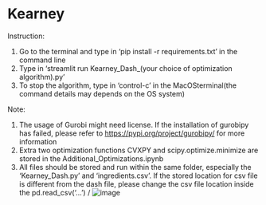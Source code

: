 # Kearney
Instruction:
1.	Go to the terminal and type in ‘pip install -r requirements.txt’ in the command line
2.	Type in ‘streamlit run Kearney_Dash_(your choice of optimization algorithm).py’
3.	To stop the algorithm, type in ‘control-c’ in the MacOSterminal(the command details may  depends on the OS system)

Note:
1.	The usage of Gurobi might need license. If the installation of gurobipy has failed, please refer to https://pypi.org/project/gurobipy/ for more information
2.	Extra two optimization functions CVXPY and scipy.optimize.minimize are stored in the Additional_Optimizations.ipynb
3.	All files should be stored and run within the same folder, especially the ‘Kearney_Dash.py’ and ‘ingredients.csv’.  If the stored location for csv file is different from the dash file, please change the csv file location inside the pd.read_csv(‘…’) /
![image](https://github.com/shuchenz-cu/Kearney/assets/118306554/e5ac65ce-6e3d-473d-bfe5-17fbee591fd1)
